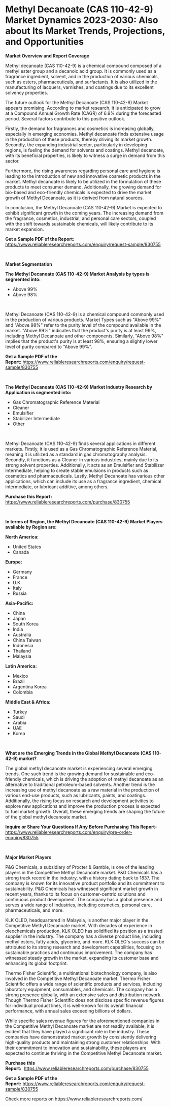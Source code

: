 <p><h1>Methyl Decanoate (CAS 110-42-9) Market Dynamics 2023-2030: Also about Its Market Trends, Projections, and Opportunities</h1></p><p><strong>Market Overview and Report Coverage</strong></p>
<p><p>Methyl decanoate (CAS 110-42-9) is a chemical compound composed of a methyl ester group and a decanoic acid group. It is commonly used as a fragrance ingredient, solvent, and in the production of various chemicals, such as esters, pharmaceuticals, and surfactants. It is also utilized in the manufacturing of lacquers, varnishes, and coatings due to its excellent solvency properties.</p><p>The future outlook for the Methyl Decanoate (CAS 110-42-9) Market appears promising. According to market research, it is anticipated to grow at a Compound Annual Growth Rate (CAGR) of 6.9% during the forecasted period. Several factors contribute to this positive outlook. </p><p>Firstly, the demand for fragrances and cosmetics is increasing globally, especially in emerging economies. Methyl decanoate finds extensive usage in the production of these products, thereby driving its market growth. Secondly, the expanding industrial sector, particularly in developing regions, is fueling the demand for solvents and coatings. Methyl decanoate, with its beneficial properties, is likely to witness a surge in demand from this sector.</p><p>Furthermore, the rising awareness regarding personal care and hygiene is leading to the introduction of new and innovative cosmetic products in the market. Methyl decanoate is likely to be utilized in the formulation of these products to meet consumer demand. Additionally, the growing demand for bio-based and eco-friendly chemicals is expected to drive the market growth of Methyl Decanoate, as it is derived from natural sources.</p><p>In conclusion, the Methyl Decanoate (CAS 110-42-9) Market is expected to exhibit significant growth in the coming years. The increasing demand from the fragrance, cosmetics, industrial, and personal care sectors, coupled with the shift towards sustainable chemicals, will likely contribute to its market expansion.</p></p>
<p><strong>Get a Sample PDF of the Report:</strong> <a href="https://www.reliableresearchreports.com/enquiry/request-sample/830755">https://www.reliableresearchreports.com/enquiry/request-sample/830755</a></p>
<p>&nbsp;</p>
<p><strong>Market Segmentation</strong></p>
<p><strong>The Methyl Decanoate (CAS 110-42-9) Market Analysis by types is segmented into:</strong></p>
<p><ul><li>Above 99%</li><li>Above 98%</li></ul></p>
<p>&nbsp;</p>
<p><p>Methyl Decanoate (CAS 110-42-9) is a chemical compound commonly used in the production of various products. Market Types such as "Above 99%" and "Above 98%" refer to the purity level of the compound available in the market. "Above 99%" indicates that the product's purity is at least 99%, including Methyl Decanoate and other components. Similarly, "Above 98%" implies that the product's purity is at least 98%, ensuring a slightly lower level of purity compared to "Above 99%".</p></p>
<p><strong>Get a Sample PDF of the Report:</strong>&nbsp;<a href="https://www.reliableresearchreports.com/enquiry/request-sample/830755">https://www.reliableresearchreports.com/enquiry/request-sample/830755</a></p>
<p>&nbsp;</p>
<p><strong>The Methyl Decanoate (CAS 110-42-9) Market Industry Research by Application is segmented into:</strong></p>
<p><ul><li>Gas Chromatographic Reference Material</li><li>Cleaner</li><li>Emulsifier</li><li>Stabilizer Intermediate</li><li>Other</li></ul></p>
<p>&nbsp;</p>
<p><p>Methyl Decanoate (CAS 110-42-9) finds several applications in different markets. Firstly, it is used as a Gas Chromatographic Reference Material, meaning it is utilized as a standard in gas chromatography analysis. Secondly, it functions as a Cleaner in various industries, mainly due to its strong solvent properties. Additionally, it acts as an Emulsifier and Stabilizer Intermediate, helping to create stable emulsions in products such as cosmetics and pharmaceuticals. Lastly, Methyl Decanoate has various other applications, which can include its use as a fragrance ingredient, chemical intermediate, or lubricant additive, among others.</p></p>
<p><strong>Purchase this Report:</strong>&nbsp; <a href="https://www.reliableresearchreports.com/purchase/830755">https://www.reliableresearchreports.com/purchase/830755</a></p>
<p>&nbsp;</p>
<p><strong>In terms of Region, the Methyl Decanoate (CAS 110-42-9) Market Players available by Region are:</strong></p>
<p>
    <p> <strong> North America: </strong>
        <ul>
            <li>United States</li>
            <li>Canada</li>
        </ul>
        </p> 
    <p> <strong> Europe: </strong>
        <ul>
            <li>Germany</li>
            <li>France</li>
            <li>U.K.</li>
            <li>Italy</li>
            <li>Russia</li>
        </ul>
        </p> 
    <p> <strong> Asia-Pacific: </strong>
        <ul>
            <li>China</li>
            <li>Japan</li>
            <li>South Korea</li>
            <li>India</li>
            <li>Australia</li>
            <li>China Taiwan</li>
            <li>Indonesia</li>
            <li>Thailand</li>
            <li>Malaysia</li>
        </ul>
        </p> 
    <p> <strong> Latin America: </strong>
        <ul>
            <li>Mexico</li>
            <li>Brazil</li>
            <li>Argentina Korea</li>
            <li>Colombia</li>
        </ul>
        </p> 
    <p> <strong> Middle East & Africa: </strong>
        <ul>
            <li>Turkey</li>
            <li>Saudi</li>
            <li>Arabia</li>
            <li>UAE</li>
            <li>Korea</li>
        </ul>
    </p>
    </p>
<p>&nbsp;</p>
<p><strong>What are the Emerging Trends in the Global Methyl Decanoate (CAS 110-42-9) market?</strong></p>
<p><p>The global methyl decanoate market is experiencing several emerging trends. One such trend is the growing demand for sustainable and eco-friendly chemicals, which is driving the adoption of methyl decanoate as an alternative to traditional petroleum-based solvents. Another trend is the increasing use of methyl decanoate as a raw material in the production of various end-use products, such as lubricants, paints, and coatings. Additionally, the rising focus on research and development activities to explore new applications and improve the production process is expected to fuel market growth. Overall, these emerging trends are shaping the future of the global methyl decanoate market.</p></p>
<p><strong>Inquire or Share Your Questions If Any Before Purchasing This Report</strong>- <a href="https://www.reliableresearchreports.com/enquiry/pre-order-enquiry/830755">https://www.reliableresearchreports.com/enquiry/pre-order-enquiry/830755</a></p>
<p>&nbsp;</p>
<p><strong>Major Market Players</strong></p>
<p><p>P&G Chemicals, a subsidiary of Procter & Gamble, is one of the leading players in the Competitive Methyl Decanoate market. P&G Chemicals has a strong track record in the industry, with a history dating back to 1837. The company is known for its innovative product portfolio and its commitment to sustainability. P&G Chemicals has witnessed significant market growth in recent years, thanks to its focus on customer-centric solutions and continuous product development. The company has a global presence and serves a wide range of industries, including cosmetics, personal care, pharmaceuticals, and more.</p><p>KLK OLEO, headquartered in Malaysia, is another major player in the Competitive Methyl Decanoate market. With decades of experience in oleochemicals production, KLK OLEO has solidified its position as a trusted supplier in the industry. The company has a diverse product line, including methyl esters, fatty acids, glycerine, and more. KLK OLEO's success can be attributed to its strong research and development capabilities, focusing on sustainable practices and continuous improvement. The company has witnessed steady growth in the market, expanding its customer base and enhancing its global footprint.</p><p>Thermo Fisher Scientific, a multinational biotechnology company, is also involved in the Competitive Methyl Decanoate market. Thermo Fisher Scientific offers a wide range of scientific products and services, including laboratory equipment, consumables, and chemicals. The company has a strong presence globally, with an extensive sales and distribution network. Though Thermo Fisher Scientific does not disclose specific revenue figures for individual product lines, it is well-known for its overall financial performance, with annual sales exceeding billions of dollars.</p><p>While specific sales revenue figures for the aforementioned companies in the Competitive Methyl Decanoate market are not readily available, it is evident that they have played a significant role in the industry. These companies have demonstrated market growth by consistently delivering high-quality products and maintaining strong customer relationships. With their commitment to innovation and sustainability, these players are expected to continue thriving in the Competitive Methyl Decanoate market.</p></p>
<p><strong>Purchase this Report:</strong>&nbsp;&nbsp;<a href="https://www.reliableresearchreports.com/purchase/830755">https://www.reliableresearchreports.com/purchase/830755</a></p>
<p></p>
<p><strong>Get a Sample PDF of the Report:</strong>&nbsp;<a href="https://www.reliableresearchreports.com/enquiry/request-sample/830755">https://www.reliableresearchreports.com/enquiry/request-sample/830755</a></p>
<p>Check more reports on https://www.reliableresearchreports.com/</p>